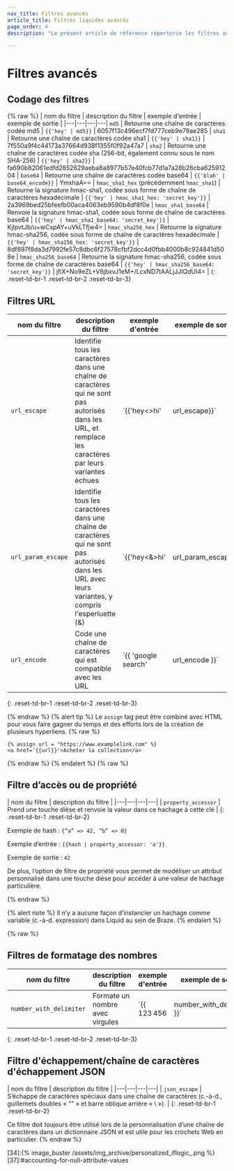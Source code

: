 ```yaml
---
nav_title: Filtres avancés
article_title: Filtres liquides avancés
page_order: 4
description: "Le présent article de référence répertorie les filtres avancés, les exemples et la manière dont ils peuvent être utilisés dans votre campagne."

---
```


# Filtres avancés

## Codage des filtres

{% raw %}
| nom du filtre | description du filtre | exemple d'entrée | exemple de sortie |
|---|---|---|---|
`md5` | Retourne une chaîne de caractères codée md5 | `{{'hey' | md5}}` | 6057f13c496ecf7fd777ceb9e79ae285 |
`sha1` | Retourne une chaîne de caractères codée sha1 | `{{'hey' | sha1}}` | 7f550a9f4c44173a37664d938f1355f0f92a47a7 |
`sha2` | Retourne une chaîne de caractères codée sha (256-bit, également connu sous le nom SHA-256) | `{{'hey' | sha2}}` | fa690b82061edfd2852629aeba8a8977b57e40fcb77d1a7a28b26cba62591204 |
`base64` | Retourne une chaîne de caractères codée base64 | `{{'blah' | base64_encode}}` | YmxhaA== |
`hmac_sha1_hex` (précédemment `hmac_sha1`) | Retourne la signature hmac-sha1, codée sous forme de chaîne de caractères hexadécimale | `{{'hey' | hmac_sha1_hex: 'secret_key'}}` | 2a3969bed25bfeefb00aca4063eb9590b4df8f0e |
`hmac_sha1_base64` | Renvoie la signature hmac-sha1, codée sous forme de chaîne de caractères base64 | `{{'hey' | hmac_sha1_base64: 'secret_key'}}` | KjlpvtJb/u+wCspAY+uVkLTfjw4= |
`hmac_sha256_hex` | Retourne la signature hmac-sha256, codée sous forme de chaîne de caractères hexadécimale | `{{'hey' | hmac_sha256_hex: 'secret_key'}}` | 8df897f8da3d7992fe57c8dbc6f27578cfbf2dcc4d0fbb4000b8c924841d508e |
`hmac_sha256_base64` | Retourne la signature hmac-sha256, codée sous forme de chaîne de caractères base64 | `{{'hey' | hmac_sha256_base64: 'secret_key'}}` | jfiX+No9eZL+V8jbxvJ1eM+/LcxND7tAALjJJIQdUI4= |
{: .reset-td-br-1 .reset-td-br-2 .reset-td-br-3}

## Filtres URL

| nom du filtre | description du filtre | exemple d'entrée | exemple de sortie |
|---|---|---|---|
| `url_escape` | Identifie tous les caractères dans une chaîne de caractères qui ne sont pas autorisés dans les URL, et remplace les caractères par leurs variantes échues | `{{'hey<>hi' | url_escape}}` | hey%3C%3Ehi |
| `url_param_escape` | Identifie tous les caractères dans une chaîne de caractères qui ne sont pas autorisés dans les URL avec leurs variantes, y compris l'esperluette (&) | `{{'hey<&>hi' | url_param_escape}` | hey%3C%26%3Ehi |
| `url_encode` | Code une chaîne de caractères qui est compatible avec les URL | `{{ 'google search' | url_encode }}` | google+search |
{: .reset-td-br-1 .reset-td-br-2 .reset-td-br-3}

{% endraw %}
{% alert tip %}
Le `assign` tag peut être combiné avec HTML pour vous faire gagner du temps et des efforts lors de la création de plusieurs hyperliens.
{% raw %}
```
{% assign url = "https://www.examplelink.com" %}
<a href='{{url}}'>Acheter la collection</a>
```
{% endraw %}
{% endalert %}
{% raw %}

## Filtre d’accès ou de propriété

| nom du filtre | description du filtre |
|---|---|---|---|
| `property_accessor` | Prend une touche dièse et renvoie la valeur dans ce hachage à cette clé |
{: .reset-td-br-1 .reset-td-br-2}

Exemple de hash : `{“a” => 42, “b” => 0}`

Exemple d’entrée : `{{hash | property_accessor: 'a'}}`

Exemple de sortie : `42`

De plus, l’option de filtre de propriété vous permet de modéliser un attribut personnalisé dans une touche dièse pour accéder à une valeur de hachage particulière.

{% endraw %}

{% alert note %} 
Il n’y a aucune façon d’instancier un hachage comme variable (c.-à-d. expression) dans Liquid au sein de Braze. 
{% endalert %}

{% raw %}

## Filtres de formatage des nombres

| nom du filtre | description du filtre | exemple d'entrée | exemple de sortie |
|---|---|---|---|
| `number_with_delimiter` | Formate un nombre avec virgules | `{{ 123 456 | number_with_delimiter }}` | 123 456 |
{: .reset-td-br-1 .reset-td-br-2 .reset-td-br-3}

## Filtre d'échappement/chaîne de caractères d'échappement JSON

| nom du filtre | description du filtre |
|---|---|---|---|
| `json_escape` | S’échappe de caractères spéciaux dans une chaîne de caractères (c.-à-d., guillemets doubles « "" » et barre oblique arrière « \ »). |
{: .reset-td-br-1 .reset-td-br-2}

Ce filtre doit toujours être utilisé lors de la personnalisation d’une chaîne de caractères dans un dictionnaire JSON et est utile pour les crochets Web en particulier.
{% endraw %}


[31]:https://docs.shopify.com/themes/liquid/tags/variable-tags
[32]:https://docs.shopify.com/themes/liquid/tags/iteration-tags
[34]:{% image_buster /assets/img_archive/personalized_iflogic_.png %}
[37]:#accounting-for-null-attribute-values
